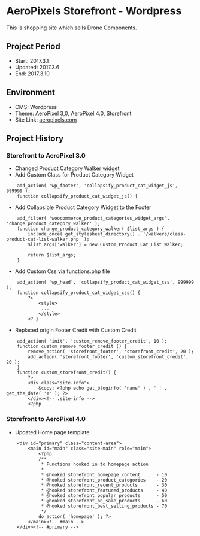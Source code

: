AeroPixels Storefront - Wordpress
===================================

This is shopping site which sells Drone Components.

Project Period
----------------------
- Start: 2017.3.1
- Updated: 2017.3.6
- End: 2017.3.10

## Environment
- CMS: Wordpress
- Theme: AeroPixel 3,0, AeroPixel 4.0, Storefront
- Site Link: [aeropixels.com](https://aeropixels.com)

## Project History
### Storefront to AeroPixel 3.0
- Changed Product Category Walker widget
- Add Custom Class for Product Category Widget

````
	add_action( 'wp_footer', 'collapsify_product_cat_widget_js', 999999 );
	function collapsify_product_cat_widget_js() {
````

- Add Collapsible Product Category Widget to the Footer

````
	add_filter( 'woocommerce_product_categories_widget_args', 'change_product_category_walker' );
	function change_product_category_walker( $list_args ) {
		include_once( get_stylesheet_directory() . '/walkers/class-product-cat-list-walker.php' );
		$list_args['walker'] = new Custom_Product_Cat_List_Walker;

		return $list_args;
	}
 ````

- Add Custom Css via functions.php file
````
	add_action( 'wp_head', 'collapsify_product_cat_widget_css', 999999 );
	function collapsify_product_cat_widget_css() {
 		?>
 			<style>
 			....
 			</style>
 		<? }
````

- Replaced origin Footer Credit with Custom Credit
````
	add_action( 'init', 'custom_remove_footer_credit', 10 );
	function custom_remove_footer_credit () {
	    remove_action( 'storefront_footer', 'storefront_credit', 20 );
	    add_action( 'storefront_footer', 'custom_storefront_credit', 20 );
	} 
	function custom_storefront_credit() {
		?>
		<div class="site-info">
			&copy; <?php echo get_bloginfo( 'name' ) . ' ' . get_the_date( 'Y' ); ?>
		</div><!-- .site-info -->
		<?php
````

### Storefront to AeroPixel 4.0
- Updated Home page template
````
	<div id="primary" class="content-area">
		<main id="main" class="site-main" role="main">
			<?php
			/**
			 * Functions hooked in to homepage action
			 *
			 * @hooked storefront_homepage_content      - 10
			 * @hooked storefront_product_categories    - 20
			 * @hooked storefront_recent_products       - 30
			 * @hooked storefront_featured_products     - 40
			 * @hooked storefront_popular_products      - 50
			 * @hooked storefront_on_sale_products      - 60
			 * @hooked storefront_best_selling_products - 70
			 */
			do_action( 'homepage' ); ?>
		</main><!-- #main -->
	</div><!-- #primary -->
````
